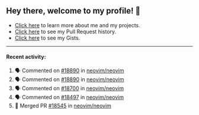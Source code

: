 ## Hey there, welcome to my profile! 👋

- [Click here](https://seandewar.github.io/) to learn more about me and my projects.
- [Click here](https://github.com/search?p=1&q=author%3Aseandewar+is%3Apr) to see my Pull Request history.
- [Click here](https://gist.github.com/seandewar) to see my Gists.

---

#### Recent activity:

<!--START_SECTION:activity-->
1. 🗣 Commented on [#18890](https://github.com/neovim/neovim/issues/18890) in [neovim/neovim](https://github.com/neovim/neovim)
2. 🗣 Commented on [#18890](https://github.com/neovim/neovim/issues/18890) in [neovim/neovim](https://github.com/neovim/neovim)
3. 🗣 Commented on [#18700](https://github.com/neovim/neovim/issues/18700) in [neovim/neovim](https://github.com/neovim/neovim)
4. 🗣 Commented on [#18497](https://github.com/neovim/neovim/issues/18497) in [neovim/neovim](https://github.com/neovim/neovim)
5. 🎉 Merged PR [#18545](https://github.com/neovim/neovim/pull/18545) in [neovim/neovim](https://github.com/neovim/neovim)
<!--END_SECTION:activity-->
